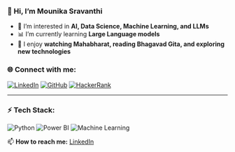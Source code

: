 ### 👋 Hi, I’m Mounika Sravanthi

- 👀 I’m interested in **AI, Data Science, Machine Learning, and LLMs**
- 📊 I’m currently learning **Large Language models**
- 📖 I enjoy **watching Mahabharat, reading Bhagavad Gita, and exploring new technologies**




### 🌐 Connect with me:
[![LinkedIn](https://img.shields.io/badge/LinkedIn-0077B5?style=for-the-badge&logo=linkedin&logoColor=white)](https://www.linkedin.com/in/mounika-eedi)
[![GitHub](https://img.shields.io/badge/GitHub-181717?style=for-the-badge&logo=github&logoColor=white)](https://github.com/your-github-username)
[![HackerRank](https://img.shields.io/badge/HackerRank-00EA64?style=for-the-badge&logo=hackerrank&logoColor=white)](https://www.hackerrank.com/your-hackerrank-username)

---

### ⚡ Tech Stack:
![Python](https://img.shields.io/badge/Python-3776AB?style=for-the-badge&logo=python&logoColor=white)
![Power BI](https://img.shields.io/badge/PowerBI-F2C811?style=for-the-badge&logo=powerbi&logoColor=black)
![Machine Learning](https://img.shields.io/badge/Machine%20Learning-FF6F00?style=for-the-badge&logo=ai&logoColor=white)

📫 **How to reach me:** [LinkedIn](https://www.linkedin.com/in/mounika-eedi)

